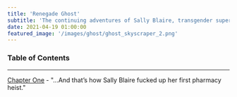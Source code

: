 ```yaml
---
title: 'Renegade Ghost'
subtitle: 'The continuing adventures of Sally Blaire, transgender superhero.'
date: 2021-04-19 01:00:00
featured_image: '/images/ghost/ghost_skyscraper_2.png'
---
```


### Table of Contents
---
[Chapter One](https://www.evhaste.com/blog/renegade-ghost-chapter-1) - "...And that’s how Sally Blaire fucked up her first pharmacy heist."  


<!--
### Season 1: Sally Blaire vs. Capitalism

---

### Season 2: Sally Blaire vs. The Alt Right

---

### Intermission: Sally Blaire vs. TERFs

---

### Season 3: Sally Blaire vs. Systemic Racism

---

### ~~Season 4: Sally Blaire vs. The Cancellation of Luke Cage Season 3~~

---

### Season 5: Sally Blaire vs. The Patriarchy

---

### Season 6: Sally Blaire vs. The GOP

-->
